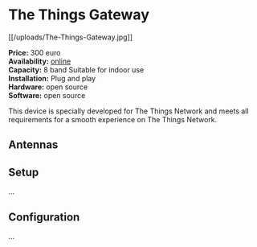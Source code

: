 # The Things Gateway

[[/uploads/The-Things-Gateway.jpg]]

**Price:** 300 euro  
**Availability:** [online](http://shop.thethingsnetwork.com/)  
**Capacity:** 8 band
Suitable for indoor use  
**Installation:** Plug and play  
**Hardware:** open source  
**Software:** open source  

This device is specially developed for The Things Network and meets all requirements for a smooth experience on The Things Network.

## Antennas

## Setup

...

## Configuration

...
